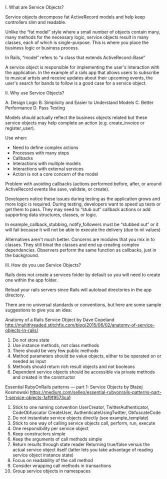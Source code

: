 I. What are Service Objects?

Service objects decompose fat ActiveRecord models and help keep controllers slim and readable.

Unlike the “fat model” style where a small number of objects contain many, many methods for the necessary logic, service objects result in many classes, each of which is single-purpose. This is where you place the business logic or business process.

In Rails, “model” refers to “a class that extends ActiveRecord::Base”

A service object is responsible for implementing the user's interaction with the application. In the example of a rails app that allows users to subscribe to musical artists and receive updates about their upcoming events, the user's search for bands to follow is a good case for a service object.



II. Why use Service Objects?

A. Design Logic
B. Simplicity and Easier to Understand Models
C. Better Performance
D. Pass Testing

Models should actually reflect the business objects related but these service objects may help complete an action (e.g. create_invoice or register_user).

Use when:

- Need to define complex actions
- Processes with many steps
- Callbacks
- Interactions with multiple models
- Interactions with external services
- Action is not a core concern of the model

Problem with avoiding callbacks (actions performed before, after, or around ActiveRecord events like save, validate, or create).

Developers notice these issues during testing as the application grows and more logic is required. During testing, developers want to speed up tests or get them to pass. They may need to “stub out” callback actions or add supporting data structures, classes, or logic.

In example_callback_stubbing, notify_followers must be “stubbed out” or it will fail because it will not be able to execute the delivery (due to nil values)

Alternatives aren't much better. Concerns are modules that you mix in to classes. They still bloat the classes and end up creating complex dependencies. Observers perform the same function as callbacks, just in the background.




III. How do you use Service Objects?

Rails does not create a services folder by default so you will need to create one within the app folder.

Reload your rails servers since Rails will autoload directories in the app directory.

There are no universal standards or conventions, but here are some sample suggestions to give you an idea:

Anatomy of a Rails Service Object by Dave Copeland
http://multithreaded.stitchfix.com/blog/2015/06/02/anatomy-of-service-objects-in-rails/

1. Do not store state
2. Use instance methods, not class methods
3. There should be very few public methods
4. Method parameters should be value objects, either to be operated on or needed as input
5. Methods should return rich result objects and not booleans
6. Dependent service objects should be accessible via private methods and created in the constructor


Essential RubyOnRails patterns — part 1: Service Objects by Błażej Kosmowski
https://medium.com/selleo/essential-rubyonrails-patterns-part-1-service-objects-1af9f9573ca1

1. Stick to one naming convention
  UserCreator, TwitterAuthenticator, CodeObfuscator
  CreateUser, AuthenticateUsingTwitter, ObfuscateCode
2. Do not instantiate service objects directly (see example_template)
3. Stick to one way of calling service objects
  call, perform, run, execute
4. One responsibility per service object
5. Keep constructors simple
6. Keep the arguments of call methods simple
7. Return results through state reader
  Returning true/false versus the actual service object itself (latter lets you take advantage of reading service object instance state)
8. Focus on readability of the call method
9. Consider wrapping call methods in transactions
10. Group service objects in namespaces
